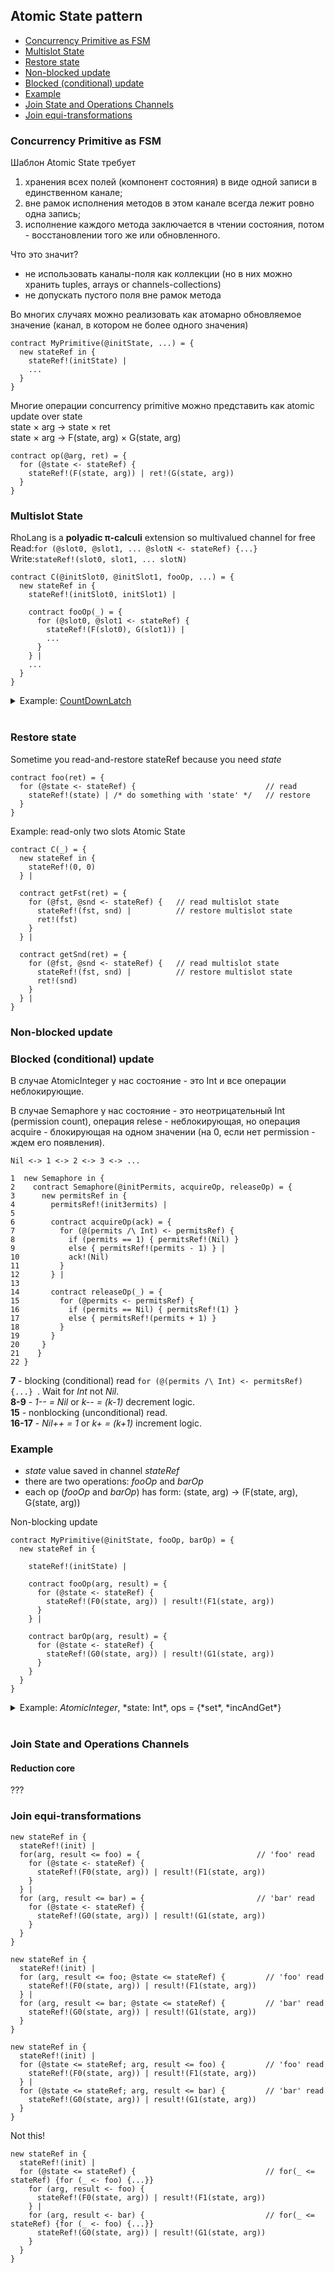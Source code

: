 ## Atomic State pattern

- [Concurrency Primitive as FSM](#concurrency-primitive-as-fsm)
- [Multislot State](#multislot-state)  
- [Restore state](atomic-state.md#restore-state)  
- [Non-blocked update](#non-blocked-update)
- [Blocked (conditional) update](#blocked-conditional-update)  
- [Example](#example)  
- [Join State and Operations Channels](#join-state-and-operations-channels)  
- [Join equi-transformations](#join-equi-transformations)  

### Concurrency Primitive as FSM

Шаблон Atomic State требует 
1. хранения всех полей (компонент состояния) в виде одной записи в единственном канале;   
2. вне рамок исполнения методов в этом канале всегда лежит ровно одна запись;   
3. исполнение каждого метода заключается в чтении состояния, потом - восстановлении того же или обновленного.

Что это значит?   
- не использовать каналы-поля как коллекции (но в них можно хранить tuples, arrays or channels-collections)    
- не допускать пустого поля вне рамок метода

Во многих случаях можно реализовать как атомарно обновляемое значение (канал, в котором не более одного значения)
```
contract MyPrimitive(@initState, ...) = {
  new stateRef in {
    stateRef!(initState) |
    ...  
  }
}
```

Многие операции concurrency primitive можно представить как atomic update over state  
state × arg → state × ret    
state × arg → F(state, arg) × G(state, arg)     
```
contract op(@arg, ret) = {
  for (@state <- stateRef) {
    stateRef!(F(state, arg)) | ret!(G(state, arg))
  }
}  
```

### Multislot State

RhoLang is a **polyadic π-calculi** extension so multivalued channel for free    
Read:```for (@slot0, @slot1, ... @slotN <- stateRef) {...}```   
Write:```stateRef!(slot0, slot1, ... slotN)```     
```
contract C(@initSlot0, @initSlot1, fooOp, ...) = {
  new stateRef in {
    stateRef!(initSlot0, initSlot1) |
    
    contract fooOp(_) = {
      for (@slot0, @slot1 <- stateRef) {
        stateRef!(F(slot0), G(slot1)) |
        ...
      }
    } |
    ...
  }
}
```


<details><summary>Example: <a href="CountDownLatch.md">CountDownLatch</a></summary><p>
  
```
???
```
</p></details><br/>

### Restore state

Sometime you read-and-restore stateRef because you need *state*
```
contract foo(ret) = {
  for (@state <- stateRef) {                             // read
    stateRef!(state) | /* do something with 'state' */   // restore
  }
} 
```

Example: read-only two slots Atomic State
```
contract C(_) = {
  new stateRef in {
    stateRef!(0, 0)
  } |
  
  contract getFst(ret) = {
    for (@fst, @snd <- stateRef) {   // read multislot state
      stateRef!(fst, snd) |          // restore multislot state
      ret!(fst)
    }
  } |
  
  contract getSnd(ret) = {
    for (@fst, @snd <- stateRef) {   // read multislot state
      stateRef!(fst, snd) |          // restore multislot state
      ret!(snd)
    }
  } |  
}
```

### Non-blocked update

### Blocked (conditional) update
В случае AtomicInteger у нас состояние - это Int и все операции неблокирующие.

В случае Semaphore у нас состояние - это неотрицательный Int (permission count), операция relese - неблокирующая, но операция acquire - блокирующая на одном значении (на 0, если нет permission - ждем его появления).

```Nil <-> 1 <-> 2 <-> 3 <-> ...```

```
1  new Semaphore in {
2    contract Semaphore(@initPermits, acquireOp, releaseOp) = {
3      new permitsRef in {
4        permitsRef!(initЗermits) |        
5      
6        contract acquireOp(ack) = {
7          for (@(permits /\ Int) <- permitsRef) { 
8            if (permits == 1) { permitsRef!(Nil) } 
9            else { permitsRef!(permits - 1) } |
10           ack!(Nil)
11         }
12       } |
13      
14       contract releaseOp(_) = {
15         for (@permits <- permitsRef) {
16           if (permits == Nil) { permitsRef!(1) }
17           else { permitsRef!(permits + 1) }
18         }
19       } 
20     }
21    }    
22 }
```
**7** - blocking (conditional) read ```for (@(permits /\ Int) <- permitsRef) {...} ```. Wait for *Int* not *Nil*.  
**8-9** - *1-- = Nil* or *k-- = (k-1)* decrement logic.   
**15** - nonblocking (unconditional) read.   
**16-17** - *Nil++ = 1* or *k+ = (k+1)* increment logic.   

### Example
- *state* value saved in channel *stateRef*
- there are two operations: *fooOp* and *barOp*
- each op (*fooOp* and *barOp*) has form: (state, arg) -> (F(state, arg), G(state, arg))

Non-blocking update
```
contract MyPrimitive(@initState, fooOp, barOp) = {
  new stateRef in {
  
    stateRef!(initState) |
    
    contract fooOp(arg, result) = {
      for (@state <- stateRef) {
        stateRef!(F0(state, arg)) | result!(F1(state, arg))
      }
    } |
    
    contract barOp(arg, result) = {
      for (@state <- stateRef) {
        stateRef!(G0(state, arg)) | result!(G1(state, arg))
      }
    }  
  }
}
```

<details><summary>Example: <i>AtomicInteger</i>, *state: Int*, ops = {*set*, *incAndGet*}</summary><p>
  
```  
contract AtomicInteger(@initState, set, incAndGet) = {
  new stateRef in {
  
    stateRef!(initState) |
    
    contract set(arg, ack) = {
      for (_ <- stateRef) {
        stateRef!(arg) | ack!(Nil)
      }
    } |
    
    contract incAndGet(ret) = {
      for (@state <- stateRef) {
        stateRef!(state + 1) | ret!(state + 1)
      }
    }  
  }
}
```
</p></details><br/>

### Join State and Operations Channels

#### Reduction core
???

### Join equi-transformations
```
new stateRef in {
  stateRef!(init) |
  for(arg, result <= foo) = {                          // 'foo' read
    for (@state <- stateRef) {                         
      stateRef!(F0(state, arg)) | result!(F1(state, arg))
    }
  } |
  for (arg, result <= bar) = {                         // 'bar' read
    for (@state <- stateRef) {
      stateRef!(G0(state, arg)) | result!(G1(state, arg))
    }
  }  
}
```

```
new stateRef in {
  stateRef!(init) |
  for (arg, result <= foo; @state <= stateRef) {         // 'foo' read
    stateRef!(F0(state, arg)) | result!(F1(state, arg))
  } |    
  for (arg, result <= bar; @state <= stateRef) {         // 'bar' read
    stateRef!(G0(state, arg)) | result!(G1(state, arg))
  }    
}
```

```
new stateRef in {
  stateRef!(init) |
  for (@state <= stateRef; arg, result <= foo) {         // 'foo' read
    stateRef!(F0(state, arg)) | result!(F1(state, arg))
  } |    
  for (@state <= stateRef; arg, result <= bar) {         // 'bar' read
    stateRef!(G0(state, arg)) | result!(G1(state, arg))
  }    
}
```

Not this!
```
new stateRef in {
  stateRef!(init) |
  for (@state <= stateRef) {                             // for(_ <= stateRef) {for (_ <- foo) {...}}
    for (arg, result <- foo) {
      stateRef!(F0(state, arg)) | result!(F1(state, arg))
    } |    
    for (arg, result <- bar) {                           // for(_ <= stateRef) {for (_ <- foo) {...}}
      stateRef!(G0(state, arg)) | result!(G1(state, arg))
    }    
  }  
}
```
